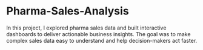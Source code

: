 # Pharma-Sales-Analysis
In this project, I explored pharma sales data and built interactive dashboards to deliver actionable business insights. The goal was to make complex sales data easy to understand and help decision-makers act faster.
